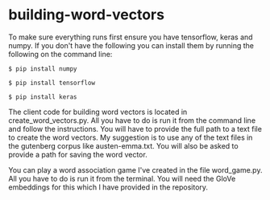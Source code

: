 # building-word-vectors
To make sure everything runs first ensure you have tensorflow, keras and numpy. If you don't have the following you can install them by running the following on the command line:

`$ pip install numpy`

`$ pip install tensorflow`

`$ pip install keras`

The client code for building word vectors is located in create_word_vectors.py. All you have to do is run it from the command line and follow the instructions. You will have to provide the full path to a text file to create the word vectors. My suggestion is to use any of the text files in the gutenberg corpus like austen-emma.txt. You will also be asked to provide a path for saving the word vector.

You can play a word association game I've created in the file word_game.py. All you have to do is run it from the terminal. You will need the GloVe embeddings for this which I have provided in the repository.
